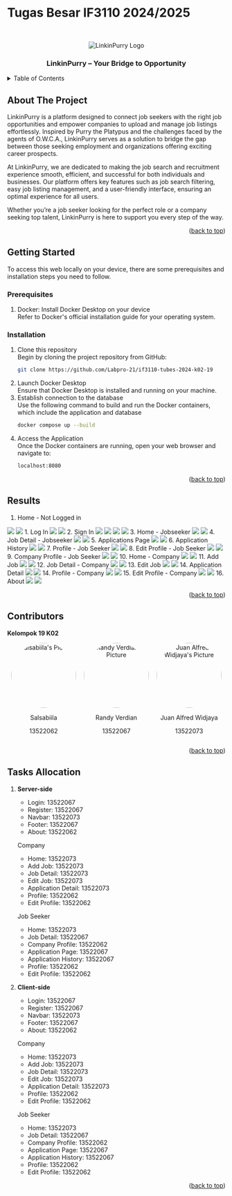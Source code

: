 # Tugas Besar IF3110 2024/2025

<a id="readme-top"></a>
<br />
<div align="center">
    <img src="php/src/public/images/logo-dark.png" alt="LinkinPurry Logo">
    <h3>LinkinPurry – Your Bridge to Opportunity</h3>
</div>

<details>
  <summary>Table of Contents</summary>
  <ol>
    <li>
      <a href="#about-the-project">About The Project</a>
    </li>
    <li>
      <a href="#getting-started">Getting Started</a>
      <ul>
        <li><a href="#prerequisites">Prerequisites</a></li>
        <li><a href="#installation">Installation</a></li>
      </ul>
    </li>
    <li><a href="#results">Results</a></li>
    <li><a href="#contributors">Contributors</a></li>
    <li><a href="#tasks-allocation">Tasks Allocation</a></li>
  </ol>
</details>

## About The Project

LinkinPurry is a platform designed to connect job seekers with the right job opportunities and empower companies to upload and manage job listings effortlessly. Inspired by Purry the Platypus and the challenges faced by the agents of O.W.C.A., LinkinPurry serves as a solution to bridge the gap between those seeking employment and organizations offering exciting career prospects.

At LinkinPurry, we are dedicated to making the job search and recruitment experience smooth, efficient, and successful for both individuals and businesses. Our platform offers key features such as job search filtering, easy job listing management, and a user-friendly interface, ensuring an optimal experience for all users.

Whether you’re a job seeker looking for the perfect role or a company seeking top talent, LinkinPurry is here to support you every step of the way.

<p align="right">(<a href="#readme-top">back to top</a>)</p>

## Getting Started

To access this web locally on your device, there are some prerequisites and installation steps you need to follow.

### Prerequisites

1. Docker: Install Docker Desktop on your device
<br>Refer to Docker's official installation guide for your operating system.</br>

### Installation

1. Clone this repository
<br>Begin by cloning the project repository from GitHub:</br>
   ```sh
   git clone https://github.com/Labpro-21/if3110-tubes-2024-k02-19
   ```
2. Launch Docker Desktop
<br>Ensure that Docker Desktop is installed and running on your machine.</br>
3. Establish connection to the database
<br>Use the following command to build and run the Docker containers, which include the application and database</br>
   ```sh
   docker compose up --build
   ```
4. Access the Application
<br>Once the Docker containers are running, open your web browser and navigate to:</br>
    ```sh
    localhost:8080
    ```

<p align="right">(<a href="#readme-top">back to top</a>)</p>

## Results
1. Home - Not Logged in
<img src="image/landing-page.png">
<img src="image/landing-page-lighthouse.png">
1. Log In
<img src="image/login.png">
<img src="image/login-lighthouse.png">
2. Sign In
<img src="image/signup1.png">
<img src="image/signup1-lighthouse.png">
<img src="image/signup2.png">
<img src="image/signup2-lighthouse.png">
3. Home - Jobseeker
<img src="image/home-jobseeker.png">
<img src="image/home-jobseeker-lighthouse.png">
4. Job Detail - Jobseeker
<img src="image/job-detail-jobseeker.png">
<img src="image/job-detail-job-seekerlighthouse.png">
5. Applications Page
<img src="image/apply.png">
<img src="image/apply-lighthouse.png">
6. Application History
<img src="image/history.png">
<img src="image/history-lighthouse.png">
7. Profile - Job Seeker
<img src="image/profile-jobseeker.png">
<img src="image/profile-jobseeker-lighthouse.png">
8. Edit Profile - Job Seeker
<img src="image/edit-profile-jobseeker.png">
<img src="image/edit-profile-jobseeker-lighthouse.png">
9. Company Profile - Job Seeker
<img src="image/company-profile-jobseeker.png">
<img src="image/company-profile-jobseeker-lighthouse.png">
10. Home - Company
<img src="image/home-company.png">
<img src="image/home-company-lighthouse.png">
11. Add Job
<img src="image/add-job.png">
<img src="image/add-job-lighthouse.png">
12. Job Detail - Company
<img src="image/job-detail-company.png">
<img src="image/job-detail-company-lighthouse.png">
13. Edit Job
<img src="image/edit-job.png">
<img src="image/edit-job-lighthouse.png">
14. Application Detail
<img src="image/application-detail.png">
<img src="image/application-detail-lighthouse.png">
14. Profile - Company
<img src="image/profile-company.png">
<img src="image/profile-company-lighthouse.png">
15. Edit Profile - Company
<img src="image/edit-profile-company.png">
<img src="image/edit-profile-company-lighthouse.png">
16. About
<img src="image/about.png">
<img src="image/about-lighthouse.png">

<p align="right">(<a href="#readme-top">back to top</a>)</p>

## Contributors

**Kelompok 19 K02**
<div style="display: flex; justify-content: space-around; align-items: center;">
  <div style="text-align: center;">
    <img src="php/src/public/images/salsa-pic.png" alt="Salsabiila's Picture" width="150" height="150" style="border-radius: 50%;">
    <p>Salsabiila</p>
    <p>13522062</p>
  </div>
  <div style="text-align: center;">
    <img src="php/src/public/images/randy-pic.png" alt="Randy Verdian's Picture" width="150" height="150" style="border-radius: 50%;">
    <p>Randy Verdian</p>
    <p>13522067</p>
  </div>
  <div style="text-align: center;">
    <img src="php/src/public/images/juan-pic.png" alt="Juan Alfred Widjaya's Picture" width="150" height="150" style="border-radius: 50%;">
    <p>Juan Alfred Widjaya</p>
    <p>13522073</p>
  </div>
</div>


<p align="right">(<a href="#readme-top">back to top</a>)</p>

## Tasks Allocation
1. **Server-side**  
   - Login: 13522067  
   - Register: 13522067  
   - Navbar: 13522073  
   - Footer: 13522067  
   - About: 13522062  

    Company 
   - Home: 13522073  
   - Add Job: 13522073  
   - Job Detail: 13522073  
   - Edit Job: 13522073  
   - Application Detail: 13522073  
   - Profile: 13522062  
   - Edit Profile: 13522062  

    Job Seeker 
   - Home: 13522073  
   - Job Detail: 13522067  
   - Company Profile: 13522062  
   - Application Page: 13522067  
   - Application History: 13522067  
   - Profile: 13522062  
   - Edit Profile: 13522062

2. **Client-side**
   - Login: 13522067  
   - Register: 13522067  
   - Navbar: 13522073  
   - Footer: 13522067  
   - About: 13522062  

    Company  
   - Home: 13522073  
   - Add Job: 13522073  
   - Job Detail: 13522073  
   - Edit Job: 13522073  
   - Application Detail: 13522073  
   - Profile: 13522062  
   - Edit Profile: 13522062  

    Job Seeker  
   - Home: 13522073  
   - Job Detail: 13522067  
   - Company Profile: 13522062  
   - Application Page: 13522067  
   - Application History: 13522067  
   - Profile: 13522062  
   - Edit Profile: 13522062

<p align="right">(<a href="#readme-top">back to top</a>)</p>